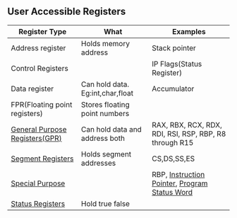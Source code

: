 ## User Accessible Registers

|Register Type|What|Examples|
|---|---|---|
|Address register|Holds memory address|Stack pointer|
|Control Registers||IP Flags(Status Register)|
|Data register|Can hold data. Eg:int,char,float|Accumulator|
|FPR(Floating point registers)|Stores floating point numbers||
|[General Purpose Registers(GPR)](General_Purpose_Registers)|Can hold data and address both|RAX, RBX, RCX, RDX, RDI, RSI, RSP, RBP, R8 through R15|
|[Segment Registers](Segment_Registers)|Holds segment addresses|CS,DS,SS,ES|
|[Special Purpose](Special_Purpose_Registers)||RBP, [Instruction Pointer](/Special_Purpose_Registers), [Program Status Word](/Special_Purpose_Registers)|
|[Status Registers](Control_Registers)|Hold true false||

